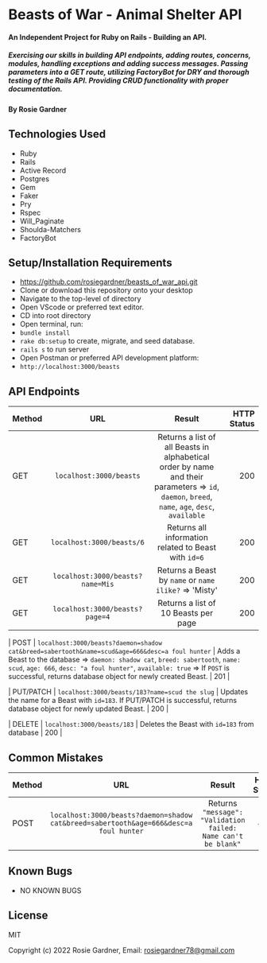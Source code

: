 # Beasts of War - Animal Shelter API

#### An Independent Project for Ruby on Rails - Building an API. 
##### Exercising our skills in building API endpoints, adding routes, concerns, modules, handling exceptions and adding success messages. Passing parameters into a GET route, utilizing FactoryBot for DRY and thorough testing of the Rails API. Providing CRUD functionality with proper documentation.

#### By Rosie Gardner

## Technologies Used

* Ruby
* Rails
* Active Record
* Postgres
* Gem
* Faker
* Pry
* Rspec
* Will_Paginate
* Shoulda-Matchers
* FactoryBot

## Setup/Installation Requirements

* https://github.com/rosiegardner/beasts_of_war_api.git
* Clone or download this repository onto your desktop
* Navigate to the top-level of directory
* Open VScode or preferred text editor.
* CD into root directory
* Open terminal, run: 
* `bundle install` 
* `rake db:setup` to create, migrate, and seed database.
* `rails s` to run server
* Open Postman or preferred API development platform:
* `http://localhost:3000/beasts`

## API Endpoints

| Method |   URL  | Result | HTTP Status |
| :---   | :----: |  :-----: | ---: |
| GET    | `localhost:3000/beasts` | Returns a list of all Beasts in alphabetical order by name and their parameters => `id`, `daemon`, `breed`, `name`, `age`, `desc`, `available` | 200 |
| GET    | `localhost:3000/beasts/6` | Returns all information related to Beast with `id=6` | 200 |
| GET    | `localhost:3000/beasts?name=Mis` | Returns a Beast by `name` or `name ilike?` => 'Misty' | 200 |
| GET    | `localhost:3000/beasts?page=4` | Returns a list of 10 Beasts per page | 200 |

| POST   | `localhost:3000/beasts?daemon=shadow cat&breed=sabertooth&name=scud&age=666&desc=a foul hunter` | Adds a Beast to the database => `daemon: shadow cat`, `breed: sabertooth`, `name: scud`, `age: 666`, `desc: "a foul hunter"`, `available: true` => If `POST` is successful, returns database object for newly created Beast. | 201 |

| PUT/PATCH | `localhost:3000/beasts/183?name=scud the slug` | Updates the name for a Beast with `id=183`. If PUT/PATCH is successful, returns database object for newly updated Beast. | 200 |

| DELETE | `localhost:3000/beasts/183` | Deletes the Beast with `id=183` from database | 200 |

## Common Mistakes

| Method |   URL  | Result | HTTP Status | Excuse |
| :---   | :----: |  :-----: | :---: | --: |
| POST   | `localhost:3000/beasts?daemon=shadow cat&breed=sabertooth&age=666&desc=a foul hunter` | Returns `"message": "Validation failed: Name can't be blank"` | 422 | `localhost:3000/beasts?daemon=shadow cat&breed=sabertooth&age=666&desc=a foul hunter` => missing `name` input for Beast |

## Known Bugs

* NO KNOWN BUGS

## License

MIT

Copyright (c) 2022 Rosie Gardner, Email: <rosiegardner78@gmail.com>

